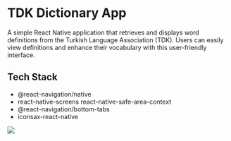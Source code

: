 # TDK Dictionary App

A simple React Native application that retrieves and displays word definitions from the Turkish Language Association (TDK). Users can easily view definitions and enhance their vocabulary with this user-friendly interface.

## Tech Stack

- @react-navigation/native
- react-native-screens react-native-safe-area-context
- @react-navigation/bottom-tabs
- iconsax-react-native

![](dictionaryApp.gif)
